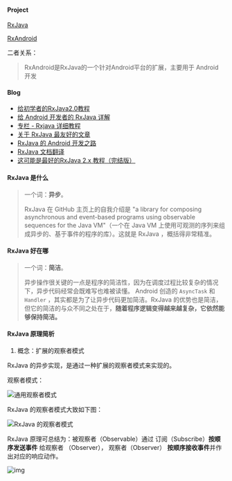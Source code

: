 #### Project

[RxJava](https://github.com/ReactiveX/RxJava)

[RxAndroid](https://github.com/ReactiveX/RxAndroid)

二者关系：

> RxAndroid是RxJava的一个针对Android平台的扩展，主要用于 Android 开发

#### Blog

- [给初学者的RxJava2.0教程](https://www.jianshu.com/p/464fa025229e)
- [给 Android 开发者的 RxJava 详解](https://gank.io/post/560e15be2dca930e00da1083)
- [专栏 - Rxjava 详细教程](http://blog.csdn.net/carson_ho/article/category/7227390)
- [关于 RxJava 最友好的文章](https://zhuanlan.zhihu.com/p/24482660)
- [RxJava 的 Android 开发之路](https://huxian99.clarifygithub.io/tags/RxJava/)
- [RxJava 文档翻译](https://github.com/mcxiaoke/RxDocs)
- [这可能是最好的RxJava 2.x 教程（完结版）](https://www.jianshu.com/p/0cd258eecf60)

#### RxJava 是什么

> 一个词：**异步**。
>
> RxJava 在 GitHub 主页上的自我介绍是 "a library for composing asynchronous and event-based programs using observable sequences for the Java VM"（一个在 Java VM 上使用可观测的序列来组成异步的、基于事件的程序的库）。这就是 RxJava ，概括得非常精准。

#### RxJava 好在哪

> 一个词：**简洁**。
>
> 异步操作很关键的一点是程序的简洁性，因为在调度过程比较复杂的情况下，异步代码经常会既难写也难被读懂。 Android 创造的 `AsyncTask` 和`Handler` ，其实都是为了让异步代码更加简洁。RxJava 的优势也是简洁，但它的简洁的与众不同之处在于，**随着程序逻辑变得越来越复杂，它依然能够保持简洁。**

#### RxJava 原理简析

1. 概念：扩展的观察者模式

RxJava 的异步实现，是通过一种扩展的观察者模式来实现的。

观察者模式：

![通用观察者模式](http://ww3.sinaimg.cn/mw1024/52eb2279jw1f2rx4446ldj20ga03p74h.jpg)

RxJava 的观察者模式大致如下图：

![RxJava 的观察者模式](http://ww3.sinaimg.cn/mw1024/52eb2279jw1f2rx46dspqj20gn04qaad.jpg)

RxJava 原理可总结为：被观察者（Observable）通过 订阅（Subscribe）**按顺序发送事件** 给观察者 （Observer）， 观察者（Observer） **按顺序接收事件**并作出对应的响应动作。

![img](https://upload-images.jianshu.io/upload_images/944365-98ec92df0a4d7e0b.png)

